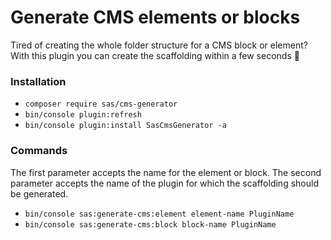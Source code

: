# Generate CMS elements or blocks

Tired of creating the whole folder structure for a CMS block or element?
With this plugin you can create the scaffolding within a few seconds 🚀

### Installation

- `composer require sas/cms-generator`
- `bin/console plugin:refresh`
- `bin/console plugin:install SasCmsGenerator -a`

### Commands
The first parameter accepts the name for the element or block. 
The second parameter accepts the name of the plugin for which the scaffolding should be generated.

- `bin/console sas:generate-cms:element element-name PluginName`
- `bin/console sas:generate-cms:block block-name PluginName`

